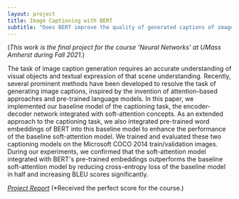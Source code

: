 ```yaml
---
layout: project
title: Image Captioning with BERT
subtitle: "Does BERT improve the quality of generated captions of images?"
---
```


(*This work is the final project for the course 'Neural Networks' at UMass Amherst during Fall 2021.*)

The task of image caption generation requires an accurate understanding of visual objects and textual expression of that scene understanding. Recently, several prominent methods have been developed to resolve the task of generating image captions, inspired by the invention of attention-based approaches and pre-trained language models. In this paper, we implemented our baseline model of the captioning task, the encoder-decoder network integrated with soft-attention concepts. As an extended approach to the captioning task, we also integrated pre-trained word embeddings of BERT into this baseline model to enhance the performance of the baseline soft-attention model. We trained and evaluated these two captioning models on the Microsoft COCO 2014 train/validation images. During our experiments, we confirmed that the soft-attention model integrated with BERT's pre-trained embeddings outperforms the baseline soft-attention model by reducing cross-entropy loss of the baseline model in half and increasing BLEU scores significantly.  


[*Project Report*](/assets/projects/nn_682/report.pdf) (*Received the perfect score for the course.) 